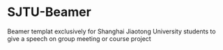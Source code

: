# SJTU-Beamer
Beamer templat exclusively for Shanghai Jiaotong University students to give a speech on group meeting or course project
